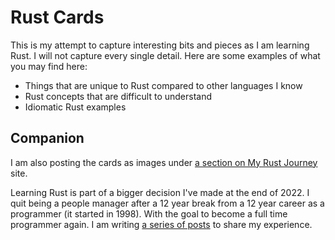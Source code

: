 # Rust Cards

This is my attempt to capture interesting bits and pieces as I am learning Rust. I will not capture every single detail. Here are some examples of what you may find here:

- Things that are unique to Rust compared to other languages I know
- Rust concepts that are difficult to understand
- Idiomatic Rust examples

## Companion

I am also posting the cards as images under [a section on My Rust Journey](https://rust.petrolidas.com/cards/all-cards) site.

Learning Rust is part of a bigger decision I've made at the end of 2022. I quit being a people manager after a 12 year break from a 12 year career as a programmer (it started in 1998). With the goal to become a full time programmer again. I am writing [a series of posts](https://petros.blog/series-being-a-programmer-again/) to share my experience.
